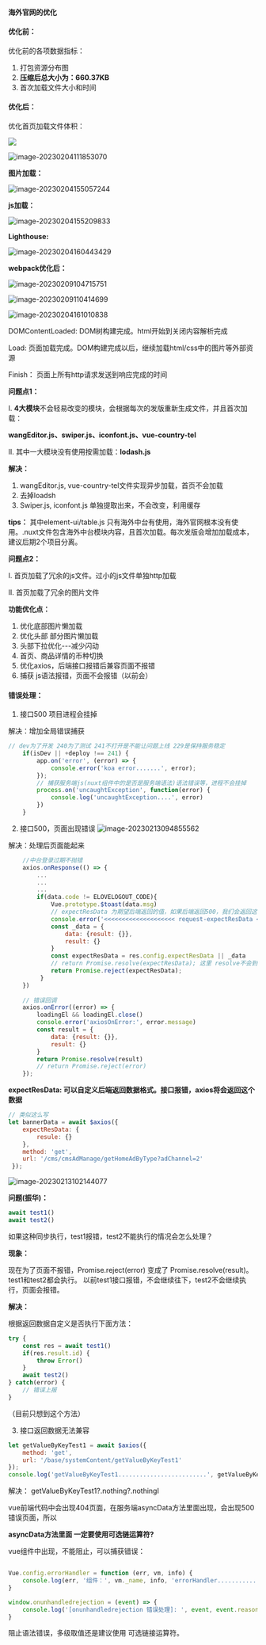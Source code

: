 #### 海外官网的优化

#### 优化前：

优化前的各项数据指标：

1. 打包资源分布图
1. **压缩后总大小为：660.37KB**
1. 首次加载文件大小和时间



#### 优化后：

优化首页加载文件体积：

![](https://res.darryring.com/en-pc/cash/image-20230204102146692.png)

![image-20230204111853070](https://res.darryring.com/en-pc/cash/image-20230204111853070.png)

**图片加载：**

![image-20230204155057244](https://res.darryring.com/en-pc/cash/image-20230204155057244.png)

**js加载：**

![image-20230204155209833](https://res.darryring.com/en-pc/cash/image-20230204155209833.png)



**Lighthouse:**

![image-20230204160443429](https://res.darryring.com/en-pc/cash/image-20230204160443429.png)

**webpack优化后：**

![image-20230209104715751](https://res.darryring.com/en-pc/cash/image-20230209104715751.png)

![image-20230209110414699](https://res.darryring.com/en-pc/cash/image-20230209110414699.png)


![image-20230204161010838](https://res.darryring.com/en-pc/cash/image-20230204161010838.png)


DOMContentLoaded: DOM树构建完成。html开始到关闭内容解析完成

Load: 页面加载完成。DOM构建完成以后，继续加载html/css中的图片等外部资源

Finish： 页面上所有http请求发送到响应完成的时间



**问题点1：**

I. **4大模块**不会轻易改变的模块，会根据每次的发版重新生成文件，并且首次加载：

**wangEditor.js、swiper.js、iconfont.js、vue-country-tel**

II. 其中一大模块没有使用按需加载：**lodash.js**

**解决：**


1. wangEditor.js, vue-country-tel文件实现异步加载，首页不会加载
2. 去掉loadsh
3. Swiper.js, iconfont.js 单独提取出来，不会改变，利用缓存

**tips：** 其中element-ui/table.js 只有海外中台有使用，海外官网根本没有使用。.nuxt文件包含海外中台模块内容，且首次加载。每次发版会增加加载成本，建议后期2个项目分离。



**问题点2：**

I. 首页加载了冗余的js文件。过小的js文件单独http加载

II. 首页加载了冗余的图片文件



**功能优化点：**

1. 优化底部图片懒加载
2. 优化头部 部分图片懒加载
3. 头部下拉优化---减少闪动
4. 首页、商品详情的币种切换
5. 优化axios，后端接口报错后兼容页面不报错
6. 捕获 js语法报错，页面不会报错（以前会）



#### 错误处理：

1. 接口500 项目进程会挂掉

解决：增加全局错误捕获

```javascript
// dev为了开发 240为了测试 241不打开是不能让问题上线 229是保持服务稳定
    if(isDev || +deploy !== 241) {
        app.on('error', (error) => {
            console.error('koa error.......', error);
        });
        // 捕获服务端js(nuxt组件中的是否是服务端语法)语法错误等，进程不会挂掉
        process.on('uncaughtException', function(error) {
            console.log('uncaughtException....', error)
        })
    }
```

2. 接口500，页面出现错误
   ![image-20230213094855562](https://res.darryring.com/en-pc/cash/image-20230213094943794.png)

解决：处理后页面能起来

```javascript
	//中台登录过期不抛错
	axios.onResponse(() => {
       	...
        ...
        ...
        if(data.code != ELOVELOGOUT_CODE){
            Vue.prototype.$toast(data.msg)
            // expectResData 为期望后端返回的值，如果后端返回500，我们会返回这个基本格式，确保nuxt页面不会报错
            console.error('<<<<<<<<<<<<<<<<<<<< request-expectResData <<<<<<<<<<<<<<<<<<<<', res.config.expectResData, data);
            const _data = {
                data: {result: {}},
                result: {}
            }
            const expectResData = res.config.expectResData || _data
            // return Promise.resolve(expectResData); 这里 resolve不会到 onError
            return Promise.reject(expectResData);
         }
    })
	
	// 错误回调
    axios.onError((error) => {
        loadingEl && loadingEl.close()
        console.error('axiosOnError:', error.message)
        const result = {
            data: {result: {}},
            result: {}
        }
        return Promise.resolve(result)
        // return Promise.reject(error)
    });
```
**expectResData: 可以自定义后端返回数据格式。接口报错，axios将会返回这个数据**

```javascript
// 类似这么写
let bannerData = await $axios({
    expectResData: {
        resule: {}
    },
    method: 'get',
    url: '/cms/cmsAdManage/getHomeAdByType?adChannel=2'
 });
```

![image-20230213102144077](https://res.darryring.com/en-pc/cash/image-20230213102144077.png)



**问题(振华)：**

```javascript
await test1()
await test2()
```

如果这种同步执行，test1报错，test2不能执行的情况会怎么处理？

**现象：**

现在为了页面不报错，Promise.reject(error) 变成了 Promise.resolve(result)。test1和test2都会执行。
以前test1接口报错，不会继续往下，test2不会继续执行，页面会报错。

**解决：**

根据返回数据自定义是否执行下面方法：

```javascript
try {
    const res = await test1()
    if(res.result.id) {
        throw Error()
    }
    await test2()
} catch(error) {
    // 错误上报
}
```

（目前只想到这个方法）



3. 接口返回数据无法兼容

```javascript
let getValueByKeyTest1 = await $axios({
    method: 'get',
    url: '/base/systemContent/getValueByKeyTest1'
});
console.log('getValueByKeyTest1.........................', getValueByKeyTest1.nothing.nothingI)
```

解决：  getValueByKeyTest1?.nothing?.nothingI

vue前端代码中会出现404页面，在服务端asyncData方法里面出现，会出现500错误页面，所以

**asyncData方法里面 一定要使用可选链运算符?**



vue组件中出现，不能阻止，可以捕获错误：

```javascript

Vue.config.errorHandler = function (err, vm, info) {
    console.log(err, '组件：', vm._name, info, 'errorHandler.......................')
}

window.onunhandledrejection = (event) => {
    console.log('[onunhandledrejection 错误处理]: ', event, event.reason)
}
```

阻止语法错误，多级取值还是建议使用 可选链接运算符。
